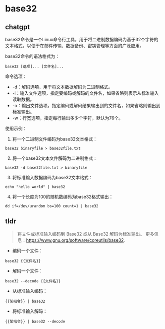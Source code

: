 # base32 
## chatgpt 
base32命令是一个Linux命令行工具，用于将二进制数据编码为基于32个字符的文本格式，以便于在邮件传输、数据备份、密钥管理等方面的广泛应用。

base32命令的语法格式为：

```shell
base32 [选项]... [文件名]...
```

命令选项：

- -d：解码选项，用于将文本数据解码为二进制格式。
- -i：输入文件选项，指定要编码或解码的文件名，如果省略则表示从标准输入读取数据。
- -o：输出文件选项，指定编码或解码结果输出到的文件名，如果省略则输出到标准输出。
- -w：行宽选项，指定每行输出多少个字符，默认为76个。

使用示例：

1. 将一个二进制文件编码为base32文本格式：

```shell
base32 binaryfile > base32file.txt
```

2. 将一个base32文本文件解码为二进制格式：

```shell
base32 -d base32file.txt > binaryfile
```

3. 将标准输入数据编码为base32文本格式：

```shell
echo "hello world" | base32
```

4. 将一个长度为100的随机数编码为base32格式输出：

```shell
dd if=/dev/urandom bs=100 count=1 | base32
``` 

## tldr 
 
> 将文件或标准输入编码到 Base32 或从 Base32 解码为标准输出。
> 更多信息：<https://www.gnu.org/software/coreutils/base32>.

- 编码一个文件：

`base32 {{文件名}}`

- 解码一个文件：

`base32 --decode {{文件名}}`

- 从标准输入编码：

`{{某指令}} | base32`

- 将标准输入解码：

`{{某指令}} | base32 --decode`
